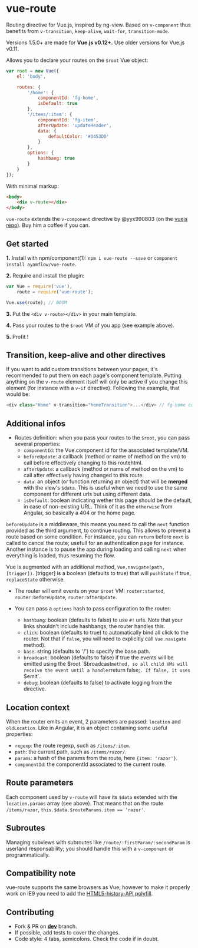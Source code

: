 vue-route
=======

Routing directive for Vue.js, inspired by ng-view.
Based on `v-component` thus benefits from `v-transition`, `keep-alive`, `wait-for`, `transition-mode`.

Versions 1.5.0+ are made for **Vue.js v0.12+.**
Use older versions for Vue.js v0.11.

Allows you to declare your routes on the `$root` Vue object:

```js
var root = new Vue({
    el: 'body',

    routes: {
        '/home': {
            componentId: 'fg-home',
            isDefault: true
        },
        '/items/:item': {
            componentId: 'fg-item',
            afterUpdate: 'updateHeader',
            data: {
                defaultColor: '#3453DD'
            }
        },
        options: {
            hashbang: true
        }
    }
});

```

With minimal markup:

```html
<body>
    <div v-route></div>
</body>

```

`vue-route` extends the `v-component` directive by @yyx990803 (on the [vuejs repo](https://github.com/yyx990803/vue/tree/master/src/directives/component.js)). Buy him a coffee if you can.

## Get started

**1.** Install with npm/component(1): `npm i vue-route --save` or `component install ayamflow/vue-route`.

**2.** Require and install the plugin:

```js
var Vue = require('vue'),
    route = require('vue-route');

Vue.use(route); // BOOM
```

**3.** Put the `<div v-route></div>` in your main template.

**4.** Pass your routes to the `$root` VM of you app (see example above).

**5.** Profit !

## Transition, keep-alive and other directives
If you want to add custom transitions between your pages, it's recommended to put them on each page's component template. Putting anything on the `v-route` element itself will only be active if you change this element (for instance with a `v-if` directive).
Following the example, that would be:

```js
<div class="Home" v-transition="homeTransition">...</div> // fg-home component
```

## Additional infos

* Routes definition: when you pass your routes to the `$root`, you can pass several properties:
    * `componentId`: the Vue.component id for the associated template/VM.
    * `beforeUpdate`: a callback (method or name of method on the vm) to call before effectively changing to this routehtml.
    * `afterUpdate`: a callback (method or name of method on the vm) to call after effectively having changed to this route.
    * `data`: an object (or function returning an object) that will be **merged** with the view's `$data`. This is useful when we need to use the same component for different urls but using different data.
    * `isDefault`: boolean indicating wether this page should be the default, in case of non-existing URL. Think of it as the `otherwise` from Angular, so basically a 404 or the home page.

`beforeUpdate` is a middleware, this means you need to call the `next` function provided as the third argument, to continue routing. This allows to prevent a route based on some condition.
For instance, you can `return` before `next` is called to cancel the route; usefull for an authentication page for instance.
Another instance is to pause the app during loading and calling `next` when everything is loaded, thus resuming the flow.

Vue is augmented with an additional method, `Vue.navigate(path, [trigger])`. [trigger] is a boolean (defaults to true) that will `pushState` if true, `replaceState` otherwise.

* The router will emit events on your `$root` VM: `router:started`, `router:beforeUpdate`, `router:afterUpdate`.

* You can pass a `options` hash to pass configuration to the router:
    * `hashbang`: boolean (defaults to false) to use `#!` urls. Note that your links shouldn't include hashbangs, the router handles this.
    * `click`: boolean (defaults to true) to automatically bind all click to the router. Not that if `false`, you will need to explicitly call `Vue.navigate` method).
    * `base`: string (defaults to '/') to specify the base path.
    * `broadcast`: boolean (defaults to false) if true the events will be emitted using the $root `$broadcast` method, so all child VMs will receive the event until a handler `return false;`. If false, it uses `$emit`.
    * `debug`: boolean (defaults to false) to activate logging from the directive.

## Location context

When the router emits an event, 2 parameters are passed: `location` and `oldLocation`. Like in Angular, it is an object containing some useful properties:
* `regexp`: the route regexp, such as `/items/:item`.
* `path`: the current path, such as `/items/razor/`.
* `params`: a hash of the params from the route, here `{item: 'razor'}`.
* `componentId`: the componentId associated to the current route.

## Route parameters

Each component used by `v-route` will have its `$data` extended with the `location.params` array (see above). That means that on the route `/items/razor`, `this.$data.$routeParams.item == 'razor'`.

## Subroutes
Managing subviews with subroutes like `/route/:firstParam/:secondParam` is userland responsability; you should handle this with a `v-component` or programmatically.

## Compatibility note
vue-route supports the same browsers as Vue; however to make it properly work on IE9 you need to add the [HTML5-history-API polyfill](https://github.com/devote/HTML5-History-API).

## Contributing

* Fork & PR on **[dev](https://github.com/ayamflow/vue-route/tree/dev)** branch.
* If possible, add tests to cover the changes.
* Code style: 4 tabs, semicolons. Check the code if in doubt.
